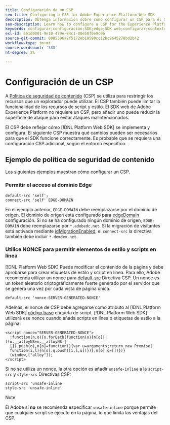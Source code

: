 ```yaml
---
title: Configuración de un CSP
seo-title: Configuring a CSP for Adobe Experience Platform Web SDK
description: Obtenga información sobre cómo configurar un CSP para el SDK web de Experience Platform
seo-description: Learn how to configure a CSP for the Experience Platform Web SDK
keywords: configurar;configuración;SDK;edge;SDK web;configurar;contexto;web;dispositivo;entorno;configuración de sdk web;directiva de seguridad de contenido;
exl-id: 661d0001-9e10-479e-84c1-80e58f0e9c0b
source-git-commit: 0085306a2f5172eb19590cc12bc9645278bd2b42
workflow-type: tm+mt
source-wordcount: '333'
ht-degree: 2%

---
```


# Configuración de un CSP

A [Política de seguridad de contenido](https://developer.mozilla.org/es-ES/docs/Web/HTTP/Headers/Content-Security-Policy) (CSP) se utiliza para restringir los recursos que un explorador puede utilizar. El CSP también puede limitar la funcionalidad de los recursos de script y estilo. El SDK web de Adobe Experience Platform no requiere un CSP, pero añadir uno puede reducir la superficie de ataque para evitar ataques malintencionados.

El CSP debe reflejar cómo [!DNL Platform Web SDK] se implementa y configura. El siguiente CSP muestra qué cambios pueden ser necesarios para que el SDK funcione correctamente. Es probable que se requiera una configuración CSP adicional, según el entorno específico.

## Ejemplo de política de seguridad de contenido

Los siguientes ejemplos muestran cómo configurar un CSP.

### Permitir el acceso al dominio Edge

```
default-src 'self';
connect-src 'self' EDGE-DOMAIN
```

En el ejemplo anterior, `EDGE-DOMAIN` debe reemplazarse por el dominio de origen. El dominio de origen está configurado para [edgeDomain](configuring-the-sdk.md#edge-domain) configuración. Si no se ha configurado ningún dominio de origen, `EDGE-DOMAIN` debe reemplazarse por `*.adobedc.net`. Si la migración de visitantes está activada mediante [idMigrationEnabled](configuring-the-sdk.md#id-migration-enabled), el `connect-src` la directiva también debe incluir `*.demdex.net`.

### Utilice NONCE para permitir elementos de estilo y scripts en línea

[!DNL Platform Web SDK] Puede modificar el contenido de la página y debe aprobarse para crear etiquetas de estilo y script en línea. Para ello, Adobe recomienda utilizar un nonce para [default-src](https://developer.mozilla.org/en-US/docs/Web/HTTP/Headers/Content-Security-Policy/default-src) Directiva CSP. Un nonce es un token aleatorio criptográficamente fuerte generado por el servidor que se genera una vez por cada vista de página única.

```
default-src 'nonce-SERVER-GENERATED-NONCE'
```

Además, el nonce de CSP debe agregarse como atributo al [!DNL Platform Web SDK] [código base](installing-the-sdk.md#adding-the-code) etiqueta de script. [!DNL Platform Web SDK] utilizará ese nonce cuando añada scripts en línea o etiquetas de estilo a la página:

```
<script nonce="SERVER-GENERATED-NONCE">
  !function(n,o){o.forEach(function(o){n[o]||((n.__alloyNS=n.__alloyNS||
  []).push(o),n[o]=function(){var u=arguments;return new Promise(
  function(i,l){n[o].q.push([i,l,u])})},n[o].q=[])})}
  (window,["alloy"]);
</script>
```

Si no se utiliza un nonce, la otra opción es añadir `unsafe-inline` a la `script-src` y `style-src` Directivas CSP:

```
script-src 'unsafe-inline'
style-src 'unsafe-inline'
```

>[!NOTE]
>
>El Adobe sí **no** se recomienda especificar `unsafe-inline` porque permite que cualquier script se ejecute en la página, lo que limita las ventajas del CSP.
